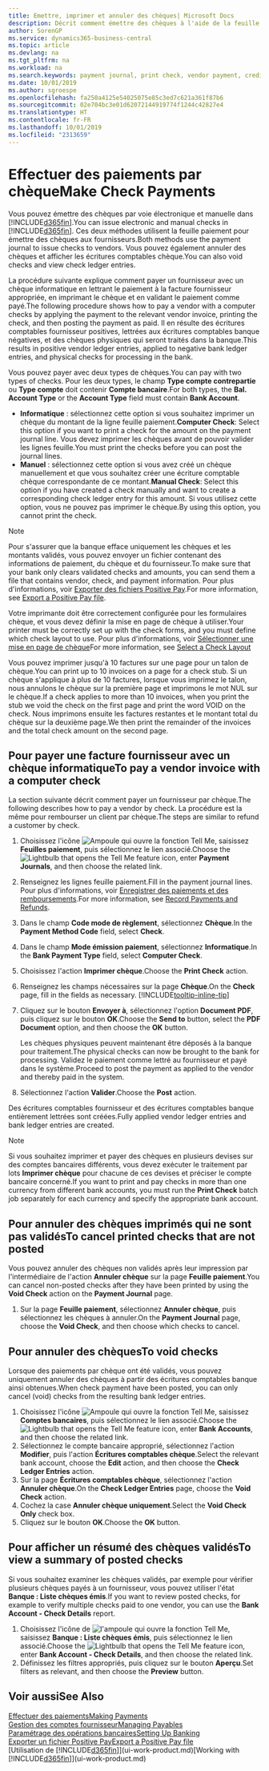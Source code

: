 ```yaml
---
title: Emettre, imprimer et annuler des chèques| Microsoft Docs
description: Décrit comment émettre des chèques à l'aide de la feuille paiement, imprimer des chèques, et annuler ou afficher les écritures comptables chèque dans Business Central.
author: SorenGP
ms.service: dynamics365-business-central
ms.topic: article
ms.devlang: na
ms.tgt_pltfrm: na
ms.workload: na
ms.search.keywords: payment journal, print check, vendor payment, creditor, debt, balance due, AP
ms.date: 10/01/2019
ms.author: sgroespe
ms.openlocfilehash: fa250a4125e54025075e85c3ed7c621a361f87b6
ms.sourcegitcommit: 02e704bc3e01d62072144919774f1244c42827e4
ms.translationtype: HT
ms.contentlocale: fr-FR
ms.lasthandoff: 10/01/2019
ms.locfileid: "2313659"
---
```

# <a name="make-check-payments"></a><span data-ttu-id="c69c3-103">Effectuer des paiements par chèque</span><span class="sxs-lookup"><span data-stu-id="c69c3-103">Make Check Payments</span></span>
<span data-ttu-id="c69c3-104">Vous pouvez émettre des chèques par voie électronique et manuelle dans [!INCLUDE[d365fin](includes/d365fin_md.md)].</span><span class="sxs-lookup"><span data-stu-id="c69c3-104">You can issue electronic and manual checks in [!INCLUDE[d365fin](includes/d365fin_md.md)].</span></span> <span data-ttu-id="c69c3-105">Ces deux méthodes utilisent la feuille paiement pour émettre des chèques aux fournisseurs.</span><span class="sxs-lookup"><span data-stu-id="c69c3-105">Both methods use the payment journal to issue checks to vendors.</span></span> <span data-ttu-id="c69c3-106">Vous pouvez également annuler des chèques et afficher les écritures comptables chèque.</span><span class="sxs-lookup"><span data-stu-id="c69c3-106">You can also void checks and view check ledger entries.</span></span>

<span data-ttu-id="c69c3-107">La procédure suivante explique comment payer un fournisseur avec un chèque informatique en lettrant le paiement à la facture fournisseur appropriée, en imprimant le chèque et en validant le paiement comme payé.</span><span class="sxs-lookup"><span data-stu-id="c69c3-107">The following procedure shows how to pay a vendor with a computer checks by applying the payment to the relevant vendor invoice, printing the check, and then posting the payment as paid.</span></span> <span data-ttu-id="c69c3-108">Il en résulte des écritures comptables fournisseur positives, lettrées aux écritures comptables banque négatives, et des chèques physiques qui seront traités dans la banque.</span><span class="sxs-lookup"><span data-stu-id="c69c3-108">This results in positive vendor ledger entries, applied to negative bank ledger entries, and physical checks for processing in the bank.</span></span>

<span data-ttu-id="c69c3-109">Vous pouvez payer avec deux types de chèques.</span><span class="sxs-lookup"><span data-stu-id="c69c3-109">You can pay with two types of checks.</span></span> <span data-ttu-id="c69c3-110">Pour les deux types, le champ **Type compte contrepartie** ou **Type compte** doit contenir **Compte bancaire**.</span><span class="sxs-lookup"><span data-stu-id="c69c3-110">For both types, the **Bal. Account Type** or the **Account Type** field must contain **Bank Account**.</span></span>

- <span data-ttu-id="c69c3-111">**Informatique** : sélectionnez cette option si vous souhaitez imprimer un chèque du montant de la ligne feuille paiement.</span><span class="sxs-lookup"><span data-stu-id="c69c3-111">**Computer Check**: Select this option if you want to print a check for the amount on the payment journal line.</span></span> <span data-ttu-id="c69c3-112">Vous devez imprimer les chèques avant de pouvoir valider les lignes feuille.</span><span class="sxs-lookup"><span data-stu-id="c69c3-112">You must print the checks before you can post the journal lines.</span></span>
- <span data-ttu-id="c69c3-113">**Manuel** : sélectionnez cette option si vous avez créé un chèque manuellement et que vous souhaitez créer une écriture comptable chèque correspondante de ce montant.</span><span class="sxs-lookup"><span data-stu-id="c69c3-113">**Manual Check**: Select this option if you have created a check manually and want to create a corresponding check ledger entry for this amount.</span></span> <span data-ttu-id="c69c3-114">Si vous utilisez cette option, vous ne pouvez pas imprimer le chèque.</span><span class="sxs-lookup"><span data-stu-id="c69c3-114">By using this option, you cannot print the check.</span></span>

> [!NOTE]  
> <span data-ttu-id="c69c3-115">Pour s'assurer que la banque efface uniquement les chèques et les montants validés, vous pouvez envoyer un fichier contenant des informations de paiement, du chèque et du fournisseur.</span><span class="sxs-lookup"><span data-stu-id="c69c3-115">To make sure that your bank only clears validated checks and amounts, you can send them a file that contains vendor, check, and payment information.</span></span> <span data-ttu-id="c69c3-116">Pour plus d'informations, voir [Exporter des fichiers Positive Pay](finance-how-positive-pay.md).</span><span class="sxs-lookup"><span data-stu-id="c69c3-116">For more information, see [Export a Positive Pay file](finance-how-positive-pay.md).</span></span>

<span data-ttu-id="c69c3-117">Votre imprimante doit être correctement configurée pour les formulaires chèque, et vous devez définir la mise en page de chèque à utiliser.</span><span class="sxs-lookup"><span data-stu-id="c69c3-117">Your printer must be correctly set up with the check forms, and you must define which check layout to use.</span></span> <span data-ttu-id="c69c3-118">Pour plus d'informations, voir [Sélectionner une mise en page de chèque](finance-how-define-check-layouts.md)</span><span class="sxs-lookup"><span data-stu-id="c69c3-118">For more information, see [Select a Check Layout](finance-how-define-check-layouts.md)</span></span>

<span data-ttu-id="c69c3-119">Vous pouvez imprimer jusqu'à 10 factures sur une page pour un talon de chèque.</span><span class="sxs-lookup"><span data-stu-id="c69c3-119">You can print up to 10 invoices on a page for a check stub.</span></span> <span data-ttu-id="c69c3-120">Si un chèque s'applique à plus de 10 factures, lorsque vous imprimez le talon, nous annulons le chèque sur la première page et imprimons le mot NUL sur le chèque.</span><span class="sxs-lookup"><span data-stu-id="c69c3-120">If a check applies to more than 10 invoices, when you print the stub we void the check on the first page and print the word VOID on the check.</span></span> <span data-ttu-id="c69c3-121">Nous imprimons ensuite les factures restantes et le montant total du chèque sur la deuxième page.</span><span class="sxs-lookup"><span data-stu-id="c69c3-121">We then print the remainder of the invoices and the total check amount on the second page.</span></span>

## <a name="to-pay-a-vendor-invoice-with-a-computer-check"></a><span data-ttu-id="c69c3-122">Pour payer une facture fournisseur avec un chèque informatique</span><span class="sxs-lookup"><span data-stu-id="c69c3-122">To pay a vendor invoice with a computer check</span></span>
<span data-ttu-id="c69c3-123">La section suivante décrit comment payer un fournisseur par chèque.</span><span class="sxs-lookup"><span data-stu-id="c69c3-123">The following describes how to pay a vendor by check.</span></span> <span data-ttu-id="c69c3-124">La procédure est la même pour rembourser un client par chèque.</span><span class="sxs-lookup"><span data-stu-id="c69c3-124">The steps are similar to refund a customer by check.</span></span>

1. <span data-ttu-id="c69c3-125">Choisissez l'icône ![Ampoule qui ouvre la fonction Tell Me](media/ui-search/search_small.png "Dites-moi ce que vous voulez faire"), saisissez **Feuilles paiement**, puis sélectionnez le lien associé.</span><span class="sxs-lookup"><span data-stu-id="c69c3-125">Choose the ![Lightbulb that opens the Tell Me feature](media/ui-search/search_small.png "Tell me what you want to do") icon, enter **Payment Journals**, and then choose the related link.</span></span>
2. <span data-ttu-id="c69c3-126">Renseignez les lignes feuille paiement.</span><span class="sxs-lookup"><span data-stu-id="c69c3-126">Fill in the payment journal lines.</span></span> <span data-ttu-id="c69c3-127">Pour plus d'informations, voir [Enregistrer des paiements et des remboursements](payables-how-post-payments-refunds.md).</span><span class="sxs-lookup"><span data-stu-id="c69c3-127">For more information, see [Record Payments and Refunds](payables-how-post-payments-refunds.md).</span></span>
3. <span data-ttu-id="c69c3-128">Dans le champ **Code mode de règlement**, sélectionnez **Chèque**.</span><span class="sxs-lookup"><span data-stu-id="c69c3-128">In the **Payment Method Code** field, select **Check**.</span></span>
4. <span data-ttu-id="c69c3-129">Dans le champ **Mode émission paiement**, sélectionnez **Informatique**.</span><span class="sxs-lookup"><span data-stu-id="c69c3-129">In the **Bank Payment Type** field, select **Computer Check**.</span></span>
5. <span data-ttu-id="c69c3-130">Choisissez l'action **Imprimer chèque**.</span><span class="sxs-lookup"><span data-stu-id="c69c3-130">Choose the **Print Check** action.</span></span>
6. <span data-ttu-id="c69c3-131">Renseignez les champs nécessaires sur la page **Chèque**.</span><span class="sxs-lookup"><span data-stu-id="c69c3-131">On the **Check** page, fill in the fields as necessary.</span></span> [!INCLUDE[tooltip-inline-tip](includes/tooltip-inline-tip_md.md)]
7. <span data-ttu-id="c69c3-132">Cliquez sur le bouton **Envoyer à**, sélectionnez l'option **Document PDF**, puis cliquez sur le bouton **OK**.</span><span class="sxs-lookup"><span data-stu-id="c69c3-132">Choose the **Send to** button, select the **PDF Document** option, and then choose the **OK** button.</span></span>

    <span data-ttu-id="c69c3-133">Les chèques physiques peuvent maintenant être déposés à la banque pour traitement.</span><span class="sxs-lookup"><span data-stu-id="c69c3-133">The physical checks can now be brought to the bank for processing.</span></span> <span data-ttu-id="c69c3-134">Validez le paiement comme lettré au fournisseur et payé dans le système.</span><span class="sxs-lookup"><span data-stu-id="c69c3-134">Proceed to post the payment as applied to the vendor and thereby paid in the system.</span></span>
8. <span data-ttu-id="c69c3-135">Sélectionnez l'action **Valider**.</span><span class="sxs-lookup"><span data-stu-id="c69c3-135">Choose the **Post** action.</span></span>

<span data-ttu-id="c69c3-136">Des écritures comptables fournisseur et des écritures comptables banque entièrement lettrées sont créées.</span><span class="sxs-lookup"><span data-stu-id="c69c3-136">Fully applied vendor ledger entries and bank ledger entries are created.</span></span>

> [!NOTE]  
> <span data-ttu-id="c69c3-137">Si vous souhaitez imprimer et payer des chèques en plusieurs devises sur des comptes bancaires différents, vous devez exécuter le traitement par lots **Imprimer chèque** pour chacune de ces devises et préciser le compte bancaire concerné.</span><span class="sxs-lookup"><span data-stu-id="c69c3-137">If you want to print and pay checks in more than one currency from different bank accounts, you must run the **Print Check** batch job separately for each currency and specify the appropriate bank account.</span></span>

## <a name="to-cancel-printed-checks-that-are-not-posted"></a><span data-ttu-id="c69c3-138">Pour annuler des chèques imprimés qui ne sont pas validés</span><span class="sxs-lookup"><span data-stu-id="c69c3-138">To cancel printed checks that are not posted</span></span>
<span data-ttu-id="c69c3-139">Vous pouvez annuler des chèques non validés après leur impression par l'intermédiaire de l'action **Annuler chèque** sur la page **Feuille paiement**.</span><span class="sxs-lookup"><span data-stu-id="c69c3-139">You can cancel non-posted checks after they have been printed by using the **Void Check** action on the **Payment Journal** page.</span></span>

1. <span data-ttu-id="c69c3-140">Sur la page **Feuille paiement**, sélectionnez **Annuler chèque**, puis sélectionnez les chèques à annuler.</span><span class="sxs-lookup"><span data-stu-id="c69c3-140">On the **Payment Journal** page, choose the **Void Check**, and then choose which checks to cancel.</span></span>

## <a name="to-void-checks"></a><span data-ttu-id="c69c3-141">Pour annuler des chèques</span><span class="sxs-lookup"><span data-stu-id="c69c3-141">To void checks</span></span>
<span data-ttu-id="c69c3-142">Lorsque des paiements par chèque ont été validés, vous pouvez uniquement annuler des chèques à partir des écritures comptables banque ainsi obtenues.</span><span class="sxs-lookup"><span data-stu-id="c69c3-142">When check payment have been posted, you can only cancel (void) checks from the resulting bank ledger entries.</span></span>

1. <span data-ttu-id="c69c3-143">Choisissez l'icône ![Ampoule qui ouvre la fonction Tell Me](media/ui-search/search_small.png "Dites-moi ce que vous voulez faire"), saisissez **Comptes bancaires**, puis sélectionnez le lien associé.</span><span class="sxs-lookup"><span data-stu-id="c69c3-143">Choose the ![Lightbulb that opens the Tell Me feature](media/ui-search/search_small.png "Tell me what you want to do") icon, enter **Bank Accounts**, and then choose the related link.</span></span>
2. <span data-ttu-id="c69c3-144">Sélectionnez le compte bancaire approprié, sélectionnez l'action **Modifier**, puis l'action **Écritures comptables chèque**.</span><span class="sxs-lookup"><span data-stu-id="c69c3-144">Select the relevant bank account, choose the **Edit** action, and then choose the **Check Ledger Entries** action.</span></span>
3. <span data-ttu-id="c69c3-145">Sur la page **Écritures comptables chèque**, sélectionnez l'action **Annuler chèque**.</span><span class="sxs-lookup"><span data-stu-id="c69c3-145">On the **Check Ledger Entries** page, choose the **Void Check** action.</span></span>
4. <span data-ttu-id="c69c3-146">Cochez la case **Annuler chèque uniquement**.</span><span class="sxs-lookup"><span data-stu-id="c69c3-146">Select the **Void Check Only** check box.</span></span>
5. <span data-ttu-id="c69c3-147">Cliquez sur le bouton **OK**.</span><span class="sxs-lookup"><span data-stu-id="c69c3-147">Choose the **OK** button.</span></span>

## <a name="to-view-a-summary-of-posted-checks"></a><span data-ttu-id="c69c3-148">Pour afficher un résumé des chèques validés</span><span class="sxs-lookup"><span data-stu-id="c69c3-148">To view a summary of posted checks</span></span>
<span data-ttu-id="c69c3-149">Si vous souhaitez examiner les chèques validés, par exemple pour vérifier plusieurs chèques payés à un fournisseur, vous pouvez utiliser l'état **Banque : Liste chèques émis**.</span><span class="sxs-lookup"><span data-stu-id="c69c3-149">If you want to review posted checks, for example to verify multiple checks paid to one vendor, you can use the **Bank Account - Check Details** report.</span></span>
1. <span data-ttu-id="c69c3-150">Choisissez l'icône de ![l'ampoule qui ouvre la fonction Tell Me](media/ui-search/search_small.png "Dites-moi ce que vous voulez faire"), saisissez **Banque : Liste chèques émis**, puis sélectionnez le lien associé.</span><span class="sxs-lookup"><span data-stu-id="c69c3-150">Choose the ![Lightbulb that opens the Tell Me feature](media/ui-search/search_small.png "Tell me what you want to do") icon, enter **Bank Account - Check Details**, and then choose the related link.</span></span>
2. <span data-ttu-id="c69c3-151">Définissez les filtres appropriés, puis cliquez sur le bouton **Aperçu**.</span><span class="sxs-lookup"><span data-stu-id="c69c3-151">Set filters as relevant, and then choose the **Preview** button.</span></span>

## <a name="see-also"></a><span data-ttu-id="c69c3-152">Voir aussi</span><span class="sxs-lookup"><span data-stu-id="c69c3-152">See Also</span></span>
[<span data-ttu-id="c69c3-153">Effectuer des paiements</span><span class="sxs-lookup"><span data-stu-id="c69c3-153">Making Payments</span></span>](payables-make-payments.md)  
[<span data-ttu-id="c69c3-154">Gestion des comptes fournisseur</span><span class="sxs-lookup"><span data-stu-id="c69c3-154">Managing Payables</span></span>](payables-manage-payables.md)  
[<span data-ttu-id="c69c3-155">Paramétrage des opérations bancaires</span><span class="sxs-lookup"><span data-stu-id="c69c3-155">Setting Up Banking</span></span>](bank-setup-banking.md)  
[<span data-ttu-id="c69c3-156">Exporter un fichier Positive Pay</span><span class="sxs-lookup"><span data-stu-id="c69c3-156">Export a Positive Pay file</span></span>](finance-how-positive-pay.md)  
<span data-ttu-id="c69c3-157">[Utilisation de [!INCLUDE[d365fin](includes/d365fin_md.md)]](ui-work-product.md)</span><span class="sxs-lookup"><span data-stu-id="c69c3-157">[Working with [!INCLUDE[d365fin](includes/d365fin_md.md)]](ui-work-product.md)</span></span>  
